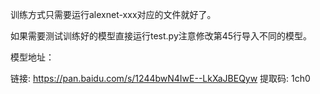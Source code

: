 训练方式只需要运行alexnet-xxx对应的文件就好了。



如果需要测试训练好的模型直接运行test.py注意修改第45行导入不同的模型。

模型地址：

链接: https://pan.baidu.com/s/1244bwN4IwE--LkXaJBEQyw 提取码: 1ch0